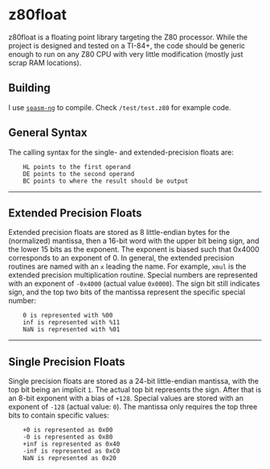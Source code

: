 # z80float
z80float is a floating point library targeting the Z80 processor. While the project is designed and tested on a TI-84+, the code should be generic enough to run on any Z80 CPU with very little modification (mostly just scrap RAM locations).

## Building
I use [`spasm-ng`](https://github.com/alberthdev/spasm-ng) to compile. Check ```/test/test.z80``` for example code.

## General Syntax
The calling syntax for the single- and extended-precision floats are:
```
    HL points to the first operand
    DE points to the second operand
    BC points to where the result should be output
```
---
## Extended Precision Floats

Extended precision floats are stored as 8 little-endian bytes for the (normalized) mantissa, then a 16-bit word with the upper bit being sign, and the lower 15 bits as the exponent. The exponent is biased such that 0x4000 corresponds to an exponent of 0. In general, the extended precision routines are named with an ```x``` leading the name. For example, ```xmul``` is the extended precision multiplication routine. Special numbers are represented with an exponent of ```-0x4000``` (actual value ```0x0000```). The sign bit still indicates sign, and the top two bits of the mantissa represent the specific special number:
```
    0 is represented with %00
    inf is represented with %11
    NaN is represented with %01
```
---
## Single Precision Floats

Single precision floats are stored as a 24-bit little-endian mantissa, with the top bit being an implicit ```1```. The actual top bit represents the sign. After that is an 8-bit exponent with a bias of ```+128```. Special values are stored with an exponent of ```-128``` (actual value: ```0```). The mantissa only requires the top three bits to contain specific values:
```
    +0 is represented as 0x00
    -0 is represented as 0x80
    +inf is represented as 0x40
    -inf is represented as 0xC0
    NaN is represented as 0x20
```
